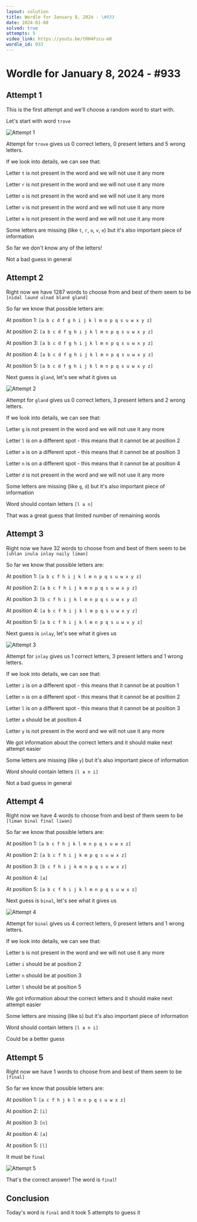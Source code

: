 ```yaml
---
layout: solution
title: Wordle for January 8, 2024 - \#933
date: 2024-01-08
solved: true
attempts: 5
video_link: https://youtu.be/tRH4Fzcu-m8
wordle_id: 933
---
```


# Wordle for January 8, 2024 - \#933

## Attempt 1

This is the first attempt and we'll choose a random word to start with.

Let's start with word `trove`

![Attempt 1](2024-01-08/attempt-1.png)

Attempt for `trove` gives us 0 correct letters, 0 present letters and 5 wrong letters.

If we look into details, we can see that:

Letter `t` is not present in the word and we will not use it any more

Letter `r` is not present in the word and we will not use it any more

Letter `o` is not present in the word and we will not use it any more

Letter `v` is not present in the word and we will not use it any more

Letter `e` is not present in the word and we will not use it any more

Some letters are missing (like `t`, `r`, `o`, `v`, `e`) but it's also important piece of information

So far we don't know any of the letters!

Not a bad guess in general



## Attempt 2

Right now we have 1287 words to choose from and best of them seem to be `[nidal laund ulnad bland gland]`

So far we know that possible letters are:

At position 1: `[a b c d f g h i j k l m n p q s u w x y z]`

At position 2: `[a b c d f g h i j k l m n p q s u w x y z]`

At position 3: `[a b c d f g h i j k l m n p q s u w x y z]`

At position 4: `[a b c d f g h i j k l m n p q s u w x y z]`

At position 5: `[a b c d f g h i j k l m n p q s u w x y z]`

Next guess is `gland`, let's see what it gives us

![Attempt 2](2024-01-08/attempt-2.png)

Attempt for `gland` gives us 0 correct letters, 3 present letters and 2 wrong letters.

If we look into details, we can see that:

Letter `g` is not present in the word and we will not use it any more

Letter `l` is on a different spot - this means that it cannot be at position 2

Letter `a` is on a different spot - this means that it cannot be at position 3

Letter `n` is on a different spot - this means that it cannot be at position 4

Letter `d` is not present in the word and we will not use it any more

Some letters are missing (like `g`, `d`) but it's also important piece of information

Word should contain letters `[l a n]`

That was a great guess that limited number of remaining words



## Attempt 3

Right now we have 32 words to choose from and best of them seem to be `[uhlan inula inlay naily liman]`

So far we know that possible letters are:

At position 1: `[a b c f h i j k l m n p q s u w x y z]`

At position 2: `[a b c f h i j k m n p q s u w x y z]`

At position 3: `[b c f h i j k l m n p q s u w x y z]`

At position 4: `[a b c f h i j k l m p q s u w x y z]`

At position 5: `[a b c f h i j k l m n p q s u w x y z]`

Next guess is `inlay`, let's see what it gives us

![Attempt 3](2024-01-08/attempt-3.png)

Attempt for `inlay` gives us 1 correct letters, 3 present letters and 1 wrong letters.

If we look into details, we can see that:

Letter `i` is on a different spot - this means that it cannot be at position 1

Letter `n` is on a different spot - this means that it cannot be at position 2

Letter `l` is on a different spot - this means that it cannot be at position 3

Letter `a` should be at position 4

Letter `y` is not present in the word and we will not use it any more

We got information about the correct letters and it should make next attempt easier

Some letters are missing (like `y`) but it's also important piece of information

Word should contain letters `[l a n i]`

Not a bad guess in general



## Attempt 4

Right now we have 4 words to choose from and best of them seem to be `[liman binal final liwan]`

So far we know that possible letters are:

At position 1: `[a b c f h j k l m n p q s u w x z]`

At position 2: `[a b c f h i j k m p q s u w x z]`

At position 3: `[b c f h i j k m n p q s u w x z]`

At position 4: `[a]`

At position 5: `[a b c f h i j k l m n p q s u w x z]`

Next guess is `binal`, let's see what it gives us

![Attempt 4](2024-01-08/attempt-4.png)

Attempt for `binal` gives us 4 correct letters, 0 present letters and 1 wrong letters.

If we look into details, we can see that:

Letter `b` is not present in the word and we will not use it any more

Letter `i` should be at position 2

Letter `n` should be at position 3

Letter `l` should be at position 5

We got information about the correct letters and it should make next attempt easier

Some letters are missing (like `b`) but it's also important piece of information

Word should contain letters `[l a n i]`

Could be a better guess



## Attempt 5

Right now we have 1 words to choose from and best of them seem to be `[final]`

So far we know that possible letters are:

At position 1: `[a c f h j k l m n p q s u w x z]`

At position 2: `[i]`

At position 3: `[n]`

At position 4: `[a]`

At position 5: `[l]`

It must be `final`

![Attempt 5](2024-01-08/attempt-5.png)

That's the correct answer! The word is `final`!

## Conclusion

Today's word is `final` and it took 5 attempts to guess it

